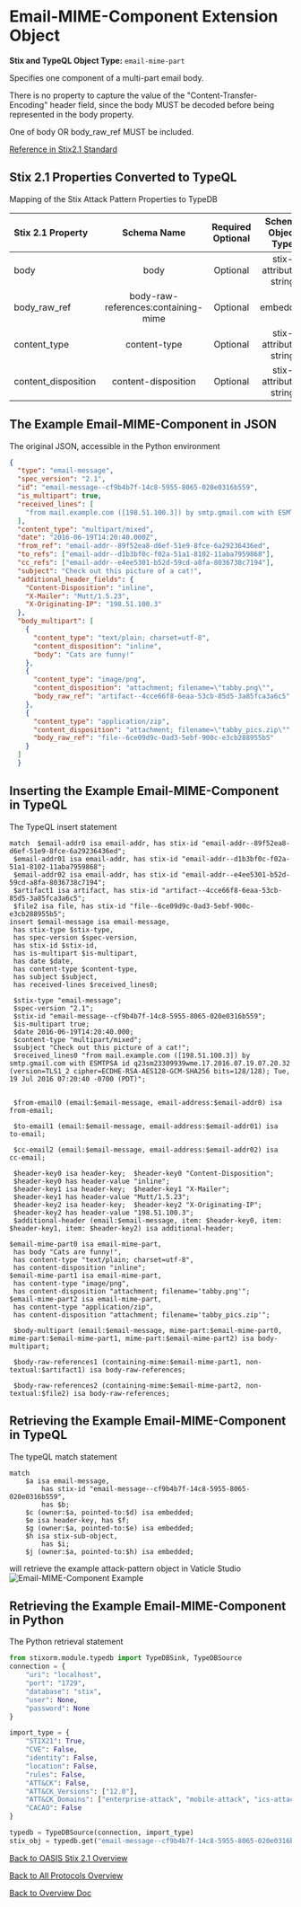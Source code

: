 # Email-MIME-Component Extension Object

**Stix and TypeQL Object Type:**  `email-mime-part`

Specifies one component of a multi-part email body.

There is no property to capture the value of the "Content-Transfer-Encoding" header field, since the body MUST be decoded before being represented in the body property.

One of body OR body_raw_ref MUST be included.

[Reference in Stix2.1 Standard](https://docs.oasis-open.org/cti/stix/v2.1/os/stix-v2.1-os.html#_grboc7sq5514)
## Stix 2.1 Properties Converted to TypeQL
Mapping of the Stix Attack Pattern Properties to TypeDB

|  Stix 2.1 Property    |           Schema Name             | Required  Optional  |      Schema Object Type | Schema Parent  |
|:--------------------|:--------------------------------:|:------------------:|:------------------------:|:-------------:|
| body |body |      Optional       |  stix-attribute-string    |   attribute    |
| body_raw_ref |body-raw-references:containing-mime |      Optional       |   embedded     |relation |
| content_type | content-type |      Optional       |  stix-attribute-string    |   attribute    |
| content_disposition |content-disposition |      Optional       |  stix-attribute-string    |   attribute    |

## The Example Email-MIME-Component in JSON
The original JSON, accessible in the Python environment
```json
{
  "type": "email-message",      
  "spec_version": "2.1",      
  "id": "email-message--cf9b4b7f-14c8-5955-8065-020e0316b559",      
  "is_multipart": true,      
  "received_lines": [      
    "from mail.example.com ([198.51.100.3]) by smtp.gmail.com with ESMTPSA id q23sm23309939wme.17.2016.07.19.07.20.32 (version=TLS1_2 cipher=ECDHE-RSA-AES128-GCM-SHA256 bits=128/128); Tue, 19 Jul 2016 07:20:40 -0700 (PDT)"      
  ],      
  "content_type": "multipart/mixed",      
  "date": "2016-06-19T14:20:40.000Z",      
  "from_ref": "email-addr--89f52ea8-d6ef-51e9-8fce-6a29236436ed",      
  "to_refs": ["email-addr--d1b3bf0c-f02a-51a1-8102-11aba7959868"],      
  "cc_refs": ["email-addr--e4ee5301-b52d-59cd-a8fa-8036738c7194"],      
  "subject": "Check out this picture of a cat!",      
  "additional_header_fields": {      
    "Content-Disposition": "inline",      
    "X-Mailer": "Mutt/1.5.23",      
    "X-Originating-IP": "198.51.100.3"      
  },      
  "body_multipart": [      
    {      
      "content_type": "text/plain; charset=utf-8",      
      "content_disposition": "inline",      
      "body": "Cats are funny!"      
    },      
    {      
      "content_type": "image/png",      
      "content_disposition": "attachment; filename=\"tabby.png\"",      
      "body_raw_ref": "artifact--4cce66f8-6eaa-53cb-85d5-3a85fca3a6c5"      
    },      
    {      
      "content_type": "application/zip",      
      "content_disposition": "attachment; filename=\"tabby_pics.zip\"",      
      "body_raw_ref": "file--6ce09d9c-0ad3-5ebf-900c-e3cb288955b5"      
    }      
  ]      
  } 
```


## Inserting the Example Email-MIME-Component in TypeQL
The TypeQL insert statement
```typeql
match  $email-addr0 isa email-addr, has stix-id "email-addr--89f52ea8-d6ef-51e9-8fce-6a29236436ed";
 $email-addr01 isa email-addr, has stix-id "email-addr--d1b3bf0c-f02a-51a1-8102-11aba7959868";
 $email-addr02 isa email-addr, has stix-id "email-addr--e4ee5301-b52d-59cd-a8fa-8036738c7194";
 $artifact1 isa artifact, has stix-id "artifact--4cce66f8-6eaa-53cb-85d5-3a85fca3a6c5";
 $file2 isa file, has stix-id "file--6ce09d9c-0ad3-5ebf-900c-e3cb288955b5";
insert $email-message isa email-message,
 has stix-type $stix-type,
 has spec-version $spec-version,
 has stix-id $stix-id,
 has is-multipart $is-multipart,
 has date $date,
 has content-type $content-type,
 has subject $subject,
 has received-lines $received_lines0;

 $stix-type "email-message";
 $spec-version "2.1";
 $stix-id "email-message--cf9b4b7f-14c8-5955-8065-020e0316b559";
 $is-multipart true;
 $date 2016-06-19T14:20:40.000;
 $content-type "multipart/mixed";
 $subject "Check out this picture of a cat!";
 $received_lines0 "from mail.example.com ([198.51.100.3]) by smtp.gmail.com with ESMTPSA id q23sm23309939wme.17.2016.07.19.07.20.32 (version=TLS1_2 cipher=ECDHE-RSA-AES128-GCM-SHA256 bits=128/128); Tue, 19 Jul 2016 07:20:40 -0700 (PDT)";


 $from-email0 (email:$email-message, email-address:$email-addr0) isa from-email;

 $to-email1 (email:$email-message, email-address:$email-addr01) isa to-email;

 $cc-email2 (email:$email-message, email-address:$email-addr02) isa cc-email;

 $header-key0 isa header-key;  $header-key0 "Content-Disposition";
 $header-key0 has header-value "inline";
 $header-key1 isa header-key;  $header-key1 "X-Mailer";
 $header-key1 has header-value "Mutt/1.5.23";
 $header-key2 isa header-key;  $header-key2 "X-Originating-IP";
 $header-key2 has header-value "198.51.100.3";
 $additional-header (email:$email-message, item: $header-key0, item: $header-key1, item: $header-key2) isa additional-header;

$email-mime-part0 isa email-mime-part,
 has body "Cats are funny!",
 has content-type "text/plain; charset=utf-8",
 has content-disposition "inline";
$email-mime-part1 isa email-mime-part,
 has content-type "image/png",
 has content-disposition "attachment; filename='tabby.png'";
$email-mime-part2 isa email-mime-part,
 has content-type "application/zip",
 has content-disposition "attachment; filename='tabby_pics.zip'";

 $body-multipart (email:$email-message, mime-part:$email-mime-part0, mime-part:$email-mime-part1, mime-part:$email-mime-part2) isa body-multipart;

 $body-raw-references1 (containing-mime:$email-mime-part1, non-textual:$artifact1) isa body-raw-references;

 $body-raw-references2 (containing-mime:$email-mime-part2, non-textual:$file2) isa body-raw-references;
```

## Retrieving the Example Email-MIME-Component in TypeQL
The typeQL match statement

```typeql
match
    $a isa email-message,
        has stix-id "email-message--cf9b4b7f-14c8-5955-8065-020e0316b559",
        has $b;
    $c (owner:$a, pointed-to:$d) isa embedded;
    $e isa header-key, has $f;
    $g (owner:$a, pointed-to:$e) isa embedded;
    $h isa stix-sub-object,
        has $i;
    $j (owner:$a, pointed-to:$h) isa embedded;
```


will retrieve the example attack-pattern object in Vaticle Studio
![Email-MIME-Component Example](./img/email-mime.png)

## Retrieving the Example Email-MIME-Component  in Python
The Python retrieval statement

```python
from stixorm.module.typedb import TypeDBSink, TypeDBSource
connection = {
    "uri": "localhost",
    "port": "1729",
    "database": "stix",
    "user": None,
    "password": None
}

import_type = {
    "STIX21": True,
    "CVE": False,
    "identity": False,
    "location": False,
    "rules": False,
    "ATT&CK": False,
    "ATT&CK_Versions": ["12.0"],
    "ATT&CK_Domains": ["enterprise-attack", "mobile-attack", "ics-attack"],
    "CACAO": False
}

typedb = TypeDBSource(connection, import_type)
stix_obj = typedb.get("email-message--cf9b4b7f-14c8-5955-8065-020e0316b559")
```

 

[Back to OASIS Stix 2.1 Overview](../overview.md)
 

[Back to All Protocols Overview](../../overview.md)
 

[Back to Overview Doc](../../../overview.md)
